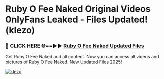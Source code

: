 # Ruby O Fee Naked Original Videos 0nlyFans Leaked - Files Updated! (klezo)

<h3>🔴 CLICK HERE 🌐==►► <a href="https://tinyurl.com/up5wt9bj" rel="nofollow">Ruby O Fee Naked Updated Files</a></h3>

Get Ruby O Fee Naked and all content. Now you can access all videos and pictures of Ruby O Fee Naked. New Updated Files 2025!

[![klezo](https://i.imgur.com/ABiUzMV.gif)](https://tinyurl.com/up5wt9bj)
